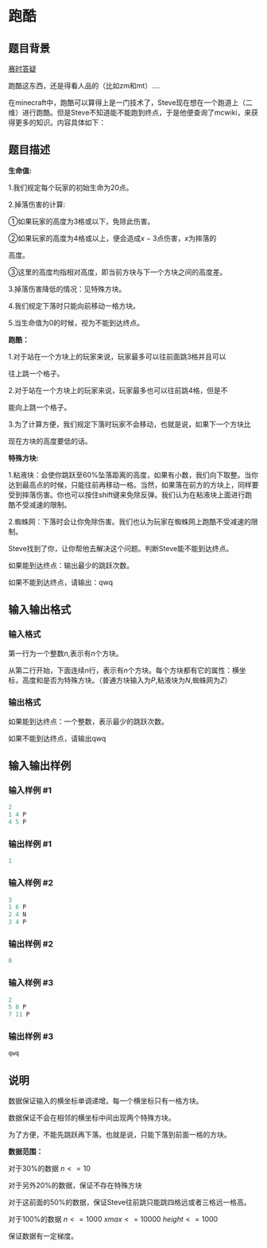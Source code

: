 # 跑酷

## 题目背景

[赛时答疑](https://www.luogu.org/discuss/show/80694)

跑酷这东西，还是得看人品的（比如zm和mt）....

在minecraft中，跑酷可以算得上是一门技术了，Steve现在想在一个跑道上（二维）进行跑酷。但是Steve不知道能不能跑到终点，于是他便查询了mcwiki，来获得更多的知识。内容具体如下：

## 题目描述

**生命值:**

1.我们规定每个玩家的初始生命为20点。

2.掉落伤害的计算:

①如果玩家的高度为3格或以下，免除此伤害。

②如果玩家的高度为4格或以上，便会造成$x-3$点伤害，$x$为摔落的

高度。

③这里的高度均指相对高度，即当前方块与下一个方块之间的高度差。

3.掉落伤害降低的情况：见特殊方块。

4.我们规定下落时只能向前移动一格方块。

5.当生命值为0的时候，视为不能到达终点。

**跑酷：**

1.对于站在一个方块上的玩家来说，玩家最多可以往前面跳3格并且可以

往上跳一个格子。

2.对于站在一个方块上的玩家来说，玩家最多也可以往前跳4格，但是不

能向上跳一个格子。

3.为了计算方便，我们规定下落时玩家不会移动，也就是说，如果下一个方块比

现在方块的高度要低的话。

**特殊方块:**

1.粘液块：会使你跳跃至60%坠落距离的高度，如果有小数，我们向下取整。当你达到最高点的时候，只能往前再移动一格。当然，如果落在前方的方块上，同样要受到摔落伤害。你也可以按住shift键来免除反弹。我们认为在粘液块上面进行跑酷不受减速的限制。

2.蜘蛛网：下落时会让你免除伤害。我们也认为玩家在蜘蛛网上跑酷不受减速的限制。

Steve找到了你，让你帮他去解决这个问题。判断Steve能不能到达终点。

如果能到达终点：输出最少的跳跃次数。

如果不能到达终点，请输出：qwq

## 输入输出格式

### 输入格式

第一行为一个整数$n$,表示有$n$个方块。

从第二行开始，下面连续$n$行，表示有$n$个方块。每个方块都有它的属性：横坐标，高度和是否为特殊方块。（普通方块输入为$P$,粘液块为$N$,蜘蛛网为$Z$）

### 输出格式

如果能到达终点：一个整数，表示最少的跳跃次数。

如果不能到达终点，请输出qwq

## 输入输出样例

### 输入样例 #1

```cpp
2
1 4 P
4 5 P
```


### 输出样例 #1

```cpp
1
```


### 输入样例 #2

```cpp
3
1 6 P
2 4 N
3 4 P
```


### 输出样例 #2

```cpp
0
```


### 输入样例 #3

```cpp
2
5 8 P
7 11 P
```


### 输出样例 #3

```cpp
qwq
```


## 说明

数据保证输入的横坐标单调递增。每一个横坐标只有一格方块。

数据保证不会在相邻的横坐标中间出现两个特殊方块。

为了方便，不能先跳跃再下落。也就是说，只能下落到前面一格的方块。

**数据范围：**

对于30%的数据 $n<=10$

对于另外20%的数据，保证不存在特殊方块

对于这前面的50%的数据，保证Steve往前跳只能跳四格远或者三格远一格高。

对于100%的数据 $n<=1000$ $xmax<=10000$ $height<=1000$

保证数据有一定梯度。


